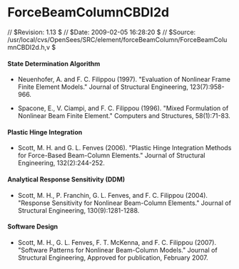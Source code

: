 # ForceBeamColumnCBDI2d


  // $Revision: 1.13 $
  // $Date: 2009-02-05 16:28:20 $
  // $Source: /usr/local/cvs/OpenSees/SRC/element/forceBeamColumn/ForceBeamColumnCBDI2d.h,v $


#### State Determination Algorithm
- Neuenhofer, A. and F. C. Filippou (1997). "Evaluation of Nonlinear Frame Finite
  Element Models." Journal of Structural Engineering, 123(7):958-966.

- Spacone, E., V. Ciampi, and F. C. Filippou (1996). "Mixed Formulation of
  Nonlinear Beam Finite Element." Computers and Structures, 58(1):71-83.


#### Plastic Hinge Integration
- Scott, M. H. and G. L. Fenves (2006). "Plastic Hinge Integration Methods for
  Force-Based Beam-Column Elements." Journal of Structural Engineering,
  132(2):244-252.


#### Analytical Response Sensitivity (DDM)
- Scott, M. H., P. Franchin, G. L. Fenves, and F. C. Filippou (2004).
  "Response Sensitivity for Nonlinear Beam-Column Elements."
  Journal of Structural Engineering, 130(9):1281-1288.


#### Software Design
- Scott, M. H., G. L. Fenves, F. T. McKenna, and F. C. Filippou (2007).
  "Software Patterns for Nonlinear Beam-Column Models."
  Journal of Structural Engineering, Approved for publication, February 2007.


